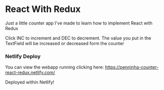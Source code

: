 # React With Redux
Just a little counter app I've made to learn how to implement React with Redux

Click INC to increment and DEC to decrement. The value you put in the TextField will be increased or decreased form the counter

### Netlify Deploy
You can view the webapp running clicking here: https://penninha-counter-react-redux.netlify.com/

Deployed within Netlify!
